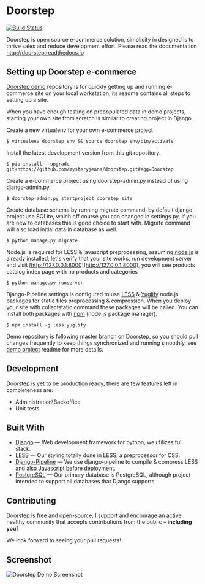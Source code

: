 Doorstep
========
[![Build Status](https://travis-ci.org/mysteryjeans/doorstep.svg?branch=master)](https://travis-ci.org/mysteryjeans/doorstep)

Doorstep is open source e-commerce solution, simplicity in designed is to thrive sales and reduce development effort. Please read the documentation http://doorstep.readthedocs.io

## Setting up Doorstep e-commerce

[Doorstep demo](https://github.com/mysteryjeans/doorstep-demo) repository is for quickly getting up and running e-commerce site on your local workstation, its readme contains all steps to setting up a site.

When you have enough testing on prepopulated data in demo projects, starting your own site from scratch is similar to creating project in Django.

Create a new virtualenv for your own e-commerce project

```
$ virtualenv doorstep_env && source doorstep_env/bin/activate
```

Install the latest development version from this git repository.

```
$ pip install --upgrade git+https://github.com/mysteryjeans/doorstep.git#egg=Doorstep
```

Create a e-commerce project using doorstep-admin.py instead of using django-admin.py.

```
$ doorstep-admin.py startproject doorstep_site
```

Create database schema by running migrate command, by default django project use SQLite, which off course you can changed in settings.py, if you are new to databases this is good choice to start with. Migrate command will also load initial data in database as well.

```
$ python manage.py migrate
```

Node.js is required for LESS & javascript preprocessing, assuming [node.js](http://nodejs.org/) is already installed, let's verify that your site works, run development server and visit [http://127.0.0.1:8000](http://127.0.0.1:8000), you will see products catalog index page with no products and categories

```
$ python manage.py runserver
```

Django-Pipeline settings is configured to use [LESS](http://lesscss.org/#using-less-installation) & [Yuglify](https://github.com/yui/yuglify) node.js packages for static files preprocessing & compression. When you deploy your site with collectstatic command these packages will be called. You can install both packages with [npm](https://www.npmjs.org/) (node.js package manager).

```
$ npm install -g less yuglify
```

Demo repository is following master branch on Doorstep, so you should pull changes frequently to keep things synchronized and running smoothly, see [demo project](https://github.com/mysteryjeans/doorstep-demo) readme for more details.


## Development

Doorstep is yet to be production ready, there are few features left in completeness are:

- Administration\Backoffice
- Unit tests

## Built With

- [Django](https://github.com/django/django) &mdash; Web development framework for python, we utilizes full stack.
- [LESS](https://github.com/less/less.js) &mdash; Our styling totally done in LESS, a preprocessor for CSS.
- [Django-Pipeline](https://github.com/cyberdelia/django-pipeline) &mdash; We use django-pipeline to compile & compress LESS and also Javascript before deployment.
- [PostgreSQL](http://www.postgresql.org/) &mdash; Our primary database is PostgreSQL, although project intended to support all databases that Django supports.


## Contributing

Doorstep is free and open-source, I support and encourage an active healthy community that accepts contributions from the public – **including you!**

We look forward to seeing your pull requests!


## Screenshot

![Doorstep Demo Screenshot](https://raw.github.com/mysteryjeans/doorstep-demo/bootstrap/media/images/demo-screenshot.png)
